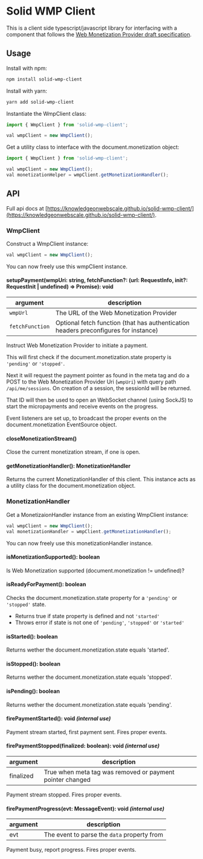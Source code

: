 # Solid WMP Client

This is a client side typescript/javascript library for interfacing with a component that follows the [Web Monetization Provider draft specification](https://knowledgeonwebscale.github.io/solid-web-monetization/specs.html).

## Usage

Install with npm:
```bash
npm install solid-wmp-client
```

Install with yarn:
```bash
yarn add solid-wmp-client
```

Instantiate the WmpClient class:
```typescript
import { WmpClient } from 'solid-wmp-client';

val wmpClient = new WmpClient();
```

Get a utility class to interface with the document.monetization object:
```typescript
import { WmpClient } from 'solid-wmp-client';

val wmpClient = new WmpClient();
val monetizationHelper = wmpClient.getMonetizationHandler();
```  

## API

Full api docs at [https://knowledgeonwebscale.github.io/solid-wmp-client/](https://knowledgeonwebscale.github.io/solid-wmp-client/).

### WmpClient

Construct a WmpClient instance:

```typescript
val wmpClient = new WmpClient();
```  
You can now freely use this wmpClient instance.

#### setupPayment(wmpUri: string, fetchFunction?: (url: RequestInfo, init?: RequestInit | undefined) => Promise<Response>): void

| argument   | description    |
|----|----|
| `wmpUrl` |The URL of the Web Monetization Provider|
| `fetchFunction` | Optional fetch function (that has authentication headers preconfigures for instance) |  

Instruct Web Monetization Provider to initiate a payment.

This will first check if the document.monetization.state property is `'pending'` or `'stopped'`.

Next it will request the payment pointer as found in the meta tag and do a POST to the Web Monetization Provider Uri (`wmpUri`)
with query path `/api/me/sessions`. On creation of a session, the sessionId will be returned. 

That ID will then be used to open an WebSocket channel (using SockJS) to start the micropayments and receive events on the progress.

Event listeners are set up, to broadcast the proper events on the document.monetization EventSource object.

#### closeMonetizationStream()

Close the current monetization stream, if one is open.

#### getMonetizationHandler(): MonetizationHandler

Returns the current MonetizationHandler of this client. This instance acts as a utility class for the document.monetization object.

### MonetizationHandler

Get a MonetizaionHandler instance from an existing WmpClient instance:

```typescript
val wmpClient = new WmpClient();
val monetizationHandler = wmpClient.getMonetizationHandler();
```  

You can now freely use this monetizationHandler instance.

#### **isMonetizationSupported(): boolean**

Is Web Monetization supported (document.monetization != undefined)?

#### **isReadyForPayment(): boolean**

Checks the document.monetization.state property for a `'pending'` or `'stopped'` state.

* Returns true if state property is defined and not `'started'`
* Throws error if state is not one of `'pending'`, `'stopped'` or `'started'`

#### **isStarted(): boolean**

Returns wether the document.monetization.state equals 'started'.

#### **isStopped(): boolean**

Returns wether the document.monetization.state equals 'stopped'.

#### **isPending(): boolean**

Returns wether the document.monetization.state equals 'pending'.

#### **firePaymentStarted(): void** _(internal use)_

Payment stream started, first payment sent.
Fires proper events.

#### **firePaymentStopped(finalized: boolean): void** _(internal use)_

| argument   | description    |
|----|----|
| finalized | True when meta tag was removed or payment pointer changed |  

Payment stream stopped.
Fires proper events.


#### **firePaymentProgress(evt: MessageEvent): void** _(internal use)_

| argument   | description    |
|----|----|
| evt | The event to parse the `data` property from |  

Payment busy, report progress.
Fires proper events.
